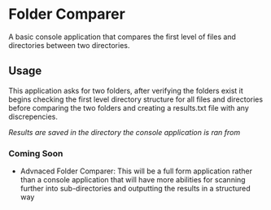 # Folder Comparer
A basic console application that compares the first level of files and directories between two directories.

## Usage
This application asks for two folders, after verifying the folders exist it begins checking the first level directory structure for all files and directories before comparing the two folders and creating a results.txt file with any discrepencies.

_Results are saved in the directory the console application is ran from_

### Coming Soon
- Advnaced Folder Comparer: This will be a full form application rather than a console application that will have more abilities for scanning further into sub-directories and outputting the results in a structured way
